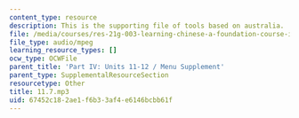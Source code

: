 ```yaml
---
content_type: resource
description: This is the supporting file of tools based on australia.
file: /media/courses/res-21g-003-learning-chinese-a-foundation-course-in-mandarin-spring-2011/67452c182ae1f6b33af4e6146bcbb61f_11.7.mp3
file_type: audio/mpeg
learning_resource_types: []
ocw_type: OCWFile
parent_title: 'Part IV: Units 11-12 / Menu Supplement'
parent_type: SupplementalResourceSection
resourcetype: Other
title: 11.7.mp3
uid: 67452c18-2ae1-f6b3-3af4-e6146bcbb61f
---
```

